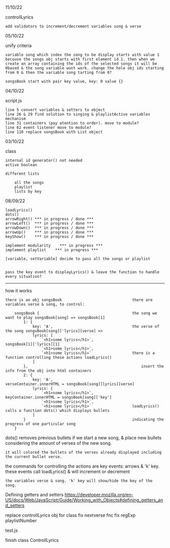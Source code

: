 11/10/22

controllLyrics

    add validators to increment/decrement variables song & verse

05/10/22

unify criteria

    variable song which index the song to be display starts with value 1 becouse the songs obj starts with first element id 1. then when we create an array containing the ids of the selected songs it will be 0based & the song variable wont work. change the hole obj ids starting from 0 & then the variable song tarting from 0?

    songsBook start with pair key value, key: 0 value {}

04/10/22

script.js

    line 5 convert variables & setters to object
    line 26 & 29 find solution to singing & playlistActive variables mechanism
    line 31 containers (pay atention to order). move to module?
    line 62 event listener move to module?
    line 110 replace songsBook with List object

03/10/22

class

    internal id generator() not needed
    active boolean

    different lists

        all the songs
        playlist
        lists by key

08/09/22

    loadLyrics()
    dots()
    arrowRight() *** in progress / done ***
    arrowLeft()  *** in progress / done ***
    arrowDown()  *** in progress / done ***
    arrowUp()    *** in progress / done ***
    keyShow()    *** in progress / done ***

    implement modularity    *** in progress ***
    implement playlist    *** in progress ***

    [variable, setVariable] decide to pass all the songs or playlist


    pass the key event to displayLyrics() & leave the function to handle every situation?

---

how it works

    there is an obj songsBook                               there are variables verse & song, to control:

        songsBook {                                         the song we want to play songsBook[song] => songsBook[1]
            1: {
                key: 'A',                                   the verse of the song songsBook[song]['lyrics][verse] =>
                lyrics: [
                    `<h1>some lyrics</h1>`,                     songsBook[1]['lyrics][1]
                    `<h1>some lyrics</h1>`,
                    `<h1>some lyrics</h1>`                  there is a function controlling these actions loadLyrics()
                ]
            },                                                  insert the info from the obj into html containers
            2: {
                key: 'A',                                       verseContainer.innerHTML = songsBook[song][lyrics][verse]
                lyrics: [
                    `<h1>some lyrics</h1>`,                     keyContainer.innerHTML = songsBook[song]['key']
                    `<h1>some lyrics</h1>`,
                    `<h1>some lyrics</h1>`                  loadLyrics() calls a function dots() which displays bullets
                ]
            }                                               indicating the progress of one particular song
        }

dots() removes previous bullets if we start a new song, & place new bullets considering the amount of verses of the new song.

    it will colored the bullets of the verses already displayed including the current bullet verse.

the commands for controlling the actions are key events: arrows & 'k' key. these events call loadLyrics() & will increment or decrement

    the variables verse & song. 'k' key will show/hide the key of the song.

Defining getters and setters
https://developer.mozilla.org/en-US/docs/Web/JavaScript/Guide/Working_with_Objects#defining_getters_and_setters

replace controllLyrics obj for class
fix nextverse fnc
fix regExp playlistNumber

test.js

finish class ControllLyrics
